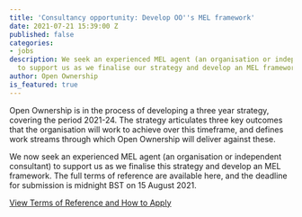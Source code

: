 ```yaml
---
title: 'Consultancy opportunity: Develop OO''s MEL framework'
date: 2021-07-21 15:39:00 Z
published: false
categories:
- jobs
description: We seek an experienced MEL agent (an organisation or independent consultant)
  to support us as we finalise our strategy and develop an MEL framework.
author: Open Ownership
is_featured: true
---
```


Open Ownership is in the process of developing a three year strategy, covering the period 2021-24. The strategy articulates three key outcomes that the organisation will work to achieve over this timeframe, and defines work streams through which Open Ownership will deliver against these.

We now seek an experienced MEL agent (an organisation or independent consultant) to support us as we finalise this strategy and develop an MEL framework. The full terms of reference are available here, and the deadline for submission is midnight BST on 15 August 2021.

[View Terms of Reference and How to Apply](/uploads/mel-consultant-tor-july-2021.pdf)
